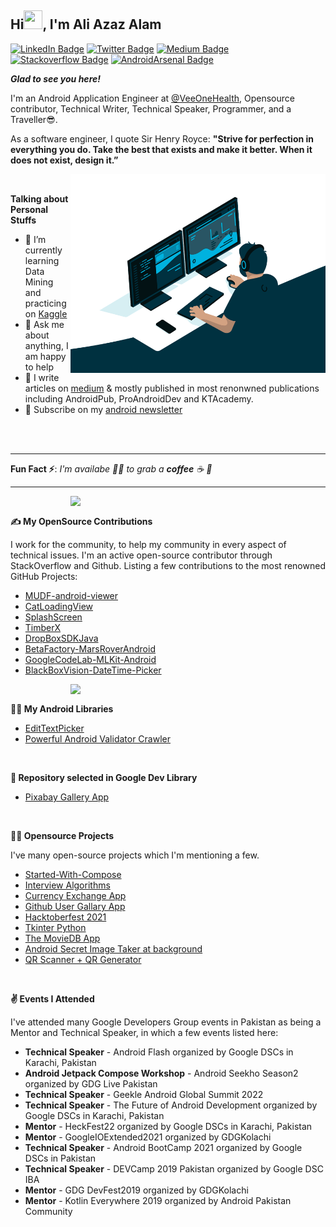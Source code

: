 ## Hi<img src="https://raw.githubusercontent.com/MartinHeinz/MartinHeinz/master/wave.gif" width="30px" height="30px">, I'm Ali Azaz Alam
[![LinkedIn Badge](https://img.shields.io/badge/-aliazazalam-blue?style=flat&logo=Linkedin&logoColor=white&link=https://www.linkedin.com/in/aliazazalam/)](https://www.linkedin.com/in/aliazazalam)
[![Twitter Badge](https://img.shields.io/badge/-aliazaz-gray?style=flat&logo=twitter&logoColor=blue&link=https://twitter.com/AliAzazAlam1)](https://twitter.com/AliAzazAlam1)
[![Medium Badge](https://img.shields.io/badge/-aliazazalam-black?style=flat&logo=Medium&logoColor=white&link=https://medium.com/@ali.azaz.alam)](https://medium.com/@ali.azaz.alam)
[![Stackoverflow Badge](https://img.shields.io/badge/-aliazaz-gray?style=flat&logo=stackoverflow&logoColor=orange&link=https://stackoverflow.com/story/ali-azaz-alam)](https://stackoverflow.com/story/ali-azaz-alam)
[![AndroidArsenal Badge](https://img.shields.io/badge/androidarsenal-aliazaz-green)](https://android-arsenal.com/user/AliAzaz)

***Glad to see you here!***

I'm an Android Application Engineer at [@VeeOneHealth](https://veeonehealth.com/), Opensource contributor, Technical Writer, Technical Speaker, Programmer, and a Traveller😎.

As a software engineer, I quote Sir Henry Royce:  **"Strive for perfection in everything you do. Take the best that exists and make it better. When it does not exist, design it.”**

<img alt="Coder gif" align="right" alt="GIF" src="https://github.com/AliAzaz/AliAzaz/blob/master/coder.gif?raw=true" width="408" height="318" />

</br>

**Talking about Personal Stuffs**

- 🚀 I’m currently learning Data Mining and practicing on [Kaggle](https://www.kaggle.com/aliazazalam)
- 💬 Ask me about anything, I am happy to help
- 📝 I write articles on [medium](https://medium.com/@ali.azaz.alam) & mostly published in most renonwned publications including AndroidPub, ProAndroidDev and KTAcademy.
- 📧 Subscribe on my [android newsletter](https://aliazazalam.substack.com/welcome) 

</br></br>

---

**Fun Fact ⚡**: _I'm availabe 🙋‍♂️ to grab a **coffee** ☕ 🙊_

---

<img src="https://github-readme-stats.vercel.app/api?username=AliAzaz&theme=dracula&show_icons=true&count_private=true&include_all_commits=true" width="408" align="right"/>

</br>

**✍ My OpenSource Contributions**

I work for the community, to help my community in every aspect of technical issues. I'm an active open-source contributor through StackOverflow and Github. Listing a few contributions to the most renowned GitHub Projects:

- [MUDF-android-viewer](https://github.com/ArtifexSoftware/mupdf-android-viewer)
- [CatLoadingView](https://github.com/AliAzaz/CatLoadingView)
- [SplashScreen](https://github.com/wajahatkarim3/SplashScreen)
- [TimberX](https://github.com/naman14/TimberX)
- [DropBoxSDKJava](https://github.com/dropbox/dropbox-sdk-java)
- [BetaFactory-MarsRoverAndroid](https://github.com/betafactory/MarsRoverAndroid)
- [GoogleCodeLab-MLKit-Android](https://github.com/googlecodelabs/mlkit-android)
- [BlackBoxVision-DateTime-Picker](https://github.com/BlackBoxVision/datetimepicker-edittext)

<img src="https://github-readme-streak-stats.herokuapp.com/?user=aliazaz" align="right" width="408"/>

</br>

**👨‍💻 My Android Libraries**

- [EditTextPicker](https://android-arsenal.com/details/1/7671)
- [Powerful Android Validator Crawler](https://android-arsenal.com/details/1/8077)

</br>

**👏 Repository selected in Google Dev Library**

- [Pixabay Gallery App](https://devlibrary.withgoogle.com/products/android/repos/AliAzaz-PixabayGalleryApp)

</br>

**🧑‍🏫 Opensource Projects**

I've many open-source projects which I'm mentioning a few.

- [Started-With-Compose](https://github.com/AliAzaz/StartedWithCompose)
- [Interview Algorithms](https://github.com/AliAzaz/InterviewAlgorithms)
- [Currency Exchange App](https://github.com/AliAzaz/CurrencyExchangeApp)
- [Github User Gallary App](https://github.com/AliAzaz/GithubUsersGalleryApp)
- [Hacktoberfest 2021](https://github.com/AliAzaz/Hacktoberfest2021)
- [Tkinter Python](https://github.com/AliAzaz/TKINTER_PYTHON)
- [The MovieDB App](https://github.com/AliAzaz/TheMovieDBApp)
- [Android Secret Image Taker at background](https://github.com/AliAzaz/AndroidSecretImageTaker)
- [QR Scanner + QR Generator](https://github.com/AliAzaz/QR-App-Scanner-Generator-DataBinding)

</br>

**✌ Events I Attended**

I've attended many Google Developers Group events in Pakistan as being a Mentor and Technical Speaker, in which a few events listed here:

- **Technical Speaker** - Android Flash organized by Google DSCs in Karachi, Pakistan
- **Android Jetpack Compose Workshop** - Android Seekho Season2 organized by GDG Live Pakistan
- **Technical Speaker** - Geekle Android Global Summit 2022
- **Technical Speaker** - The Future of Android Development organized by Google DSCs in Karachi, Pakistan
- **Mentor** - HeckFest22 organized by Google DSCs in Karachi, Pakistan 
- **Mentor** - GoogleIOExtended2021 organized by GDGKolachi
- **Technical Speaker** - Android BootCamp 2021 organized by Google DSCs in Pakistan
- **Technical Speaker** - DEVCamp 2019 Pakistan organized by Google DSC IBA
- **Mentor** - GDG DevFest2019 organized by GDGKolachi
- **Mentor** - Kotlin Everywhere 2019 organized by Android Pakistan Community
